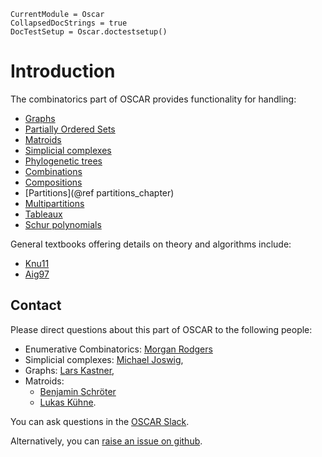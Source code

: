 ```@meta
CurrentModule = Oscar
CollapsedDocStrings = true
DocTestSetup = Oscar.doctestsetup()
```

# Introduction

The combinatorics part of OSCAR provides functionality for handling:
- [Graphs](@ref)
- [Partially Ordered Sets](@ref)
- [Matroids](@ref)
- [Simplicial complexes](@ref)
- [Phylogenetic trees](@ref)
- [Combinations](@ref)
- [Compositions](@ref)
- [Partitions](@ref partitions_chapter)
- [Multipartitions](@ref)
- [Tableaux](@ref)
- [Schur polynomials](@ref)

General textbooks offering details on theory and algorithms include:
- [Knu11](@cite)
- [Aig97](@cite)

## Contact

Please direct questions about this part of OSCAR to the following people:
* Enumerative Combinatorics: [Morgan Rodgers](https://cage.ugent.be/~mrodgers/)
* Simplicial complexes: [Michael Joswig](https://page.math.tu-berlin.de/~joswig/),
* Graphs: [Lars Kastner](https://lkastner.github.io/),
* Matroids:
    * [Benjamin Schröter](https://www.math.uni-frankfurt.de/~schroete/)
    * [Lukas Kühne](https://www.math.uni-bielefeld.de/~lkuehne/).

You can ask questions in the [OSCAR Slack](https://www.oscar-system.org/community/#slack).

Alternatively, you can [raise an issue on github](https://www.oscar-system.org/community/#how-to-report-issues).
